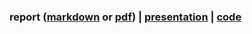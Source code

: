 ### report ([markdown](https://github.com/romac/ba-project-report/blob/master/report.md) or [pdf](https://github.com/romac/ba-project-report/blob/master/report.pdf))  | [presentation](https://speakerdeck.com/romac/an-encoding-of-any-for-leon) | [code](https://github.com/romac/leon/tree/topic/any)
